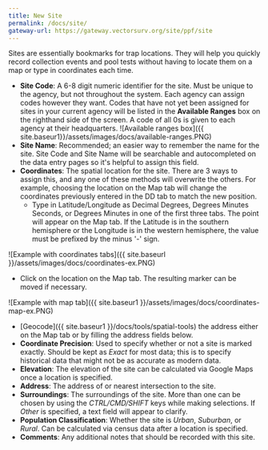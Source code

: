 ```yaml
---
title: New Site
permalink: /docs/site/
gateway-url: https://gateway.vectorsurv.org/site/ppf/site
---
```

Sites are essentially bookmarks for trap locations. They will help you quickly record collection events and pool tests without having to locate them on a map or type in coordinates each time.

* **Site Code**: A 6-8 digit numeric identifier for the site. Must be unique to the agency, but not throughout the system.  Each agency can assign codes however they want. Codes that have not yet been assigned for sites in your current agency will be listed in the **Available Ranges** box on the righthand side of the screen. A code of all 0s is given to each agency at their headquarters.
![Available ranges box]({{ site.baseur1}}/assets/images/docs/available-ranges.PNG)
* **Site Name**: Recommended; an easier way to remember the name for the site. Site Code and Site Name will be searchable and autocompleted on the data entry pages so it's helpful to assign this field.
* **Coordinates**: The spatial location for the site. There are 3 ways to assign this, and any one of these methods will overwrite the others. For example, choosing the location on the Map tab will change the coordinates previously entered in the DD tab to match the new position.
  * Type in Latitude/Longitude as Decimal Degrees, Degrees Minutes Seconds, or Degrees Minutes in one of the first three tabs. The point will appear on the Map tab. If the Latitude is in the southern hemisphere or the Longitude is in the western hemisphere, the value must be prefixed by the minus '-' sign.

![Example with coordinates tabs]({{ site.baseurl }}/assets/images/docs/coordinates-ex.PNG)
  * Click on the location on the Map tab. The resulting marker can be moved if necessary.

  ![Example with map tab]({{ site.baseur1 }}/assets/images/docs/coordinates-map-ex.PNG)
  * [Geocode]({{ site.baseur1 }}/docs/tools/spatial-tools) the address either on the Map tab or by filling the address fields below.
* **Coordinate Precision**: Used to specify whether or not a site is marked exactly. Should be kept as *Exact* for most data; this is to specify historical data that might not be as accurate as modern data.
* **Elevation**: The elevation of the site can be calculated via Google Maps once a location is specified.
* **Address**: The address of or nearest intersection to the site.
* **Surroundings**: The surroundings of the site. More than one can be chosen by using the *CTRL/CMD/SHIFT* keys while making selections. If *Other* is specified, a text field will appear to clarify.
* **Population Classification**: Whether the site is *Urban*, *Suburban*, or *Rural*. Can be calculated via census data after a location is specified.
* **Comments**: Any additional notes that should be recorded with this site.
